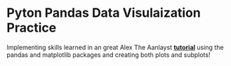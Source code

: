 # Pyton Pandas Data Visulaization Practice

Implementing skills learned in an great Alex The Aanlayst **[tutorial](https://www.youtube.com/watch?v=JpSMse3eVVg)** using the pandas and matplotlib packages and creating both plots and subplots!
